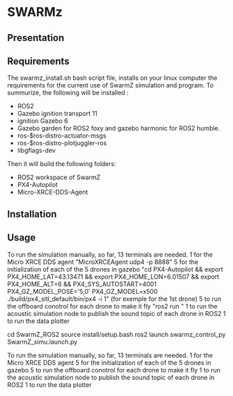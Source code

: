 # SWARMz

## Presentation

## Requirements
The swarmz_install.sh bash script file, installs on your linux computer the requirements for the current use of SwarmZ simulation and program.
To summurize, the following will be installed :
- ROS2
- Gazebo ignition transport 11
- ignition Gazebo 6
- Gazebo garden for ROS2 foxy and gazebo harmonic for ROS2 humble.
- ros-$ros-distro-actuator-msgs
- ros-$ros-distro-plotjuggler-ros
- libgflags-dev

Then it will build the following folders:
- ROS2 workspace of SwarmZ
- PX4-Autopilot
- Micro-XRCE-DDS-Agent

## Installation

## Usage

To run the simulation manually, so far, 13 terminals are needed.
1 for the Micro XRCE DDS agent
"MicroXRCEAgent udp4 -p 8888"
5 for the initialization of each of the 5 drones in gazebo
"cd PX4-Autopilot && export PX4_HOME_LAT=43.13471 && export PX4_HOME_LON=6.01507 && export PX4_HOME_ALT=6 && PX4_SYS_AUTOSTART=4001 PX4_GZ_MODEL_POSE='5,0' PX4_GZ_MODEL=x500 ./build/px4_sitl_default/bin/px4 -i 1" (for exemple for the 1st drone)
5 to run the offboard conotrol for each drone to make it fly
"ros2 run "
1 to run the acoustic simulation node to publish the sound topic of each drone in ROS2
1 to run the data plotter

cd SwarmZ_ROS2
source install/setup.bash
ros2 launch swarmz_control_py SwarmZ_simu.launch.py



To run the simulation manually, so far, 13 terminals are needed.
1 for the Micro XRCE DDS agent
5 for the initialization of each of the 5 drones in gazebo
5 to run the offboard conotrol for each drone to make it fly
1 to run the acoustic simulation node to publish the sound topic of each drone in ROS2
1 to run the data plotter